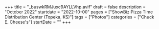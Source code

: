 +++
title = "_buswkRMJuxc9AYLLVhp.avif"
draft = false
description = "October 2022"
startdate = "2022-10-00"
pages = ["ShowBiz Pizza Time Distribution Center (Topeka, KS)"]
tags = ["Photos"]
categories = ["Chuck E. Cheese's"]
startDate = ""
+++
